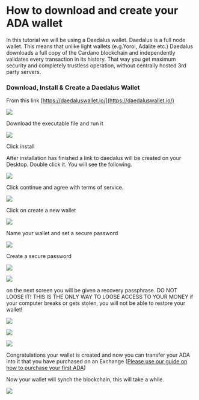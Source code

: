 # How to download and create your ADA wallet

 In this tutorial we will be using a Daedalus wallet. Daedalus is a full node wallet. This means that unlike light wallets \(e.g.Yoroi, Adalite etc.\) Daedalus downloads a full copy of the Cardano blockchain and independently validates every transaction in its history. That way you get maximum security and completely trustless operation, without centrally hosted 3rd party servers.

### Download, Install & Create a Daedalus Wallet

From this link [https://daedaluswallet.io/](https://daedaluswallet.io/)

![](../.gitbook/assets/image%20%2899%29.png)

Download the executable file and run it

![](../.gitbook/assets/image%20%2895%29.png)

Click install

After installation has finished a link to daedalus will be created on your Desktop. Double click it. You will see the following.

![](../.gitbook/assets/image%20%28102%29.png)

Click continue and agree with terms of service.

![](../.gitbook/assets/image%20%28103%29.png)

Click on create a new wallet

![](../.gitbook/assets/image%20%28100%29.png)

Name your wallet and set a secure password

![](../.gitbook/assets/image%20%2893%29.png)

Create a secure password

![](../.gitbook/assets/image%20%2896%29.png)

![](../.gitbook/assets/image%20%28101%29.png)

on the next screen you will be given a recovery passphrase. DO NOT LOOSE IT! THIS IS THE ONLY WAY TO LOOSE ACCESS TO YOUR MONEY if your computer breaks or gets stolen, you will not be able to restore your wallet!

![](../.gitbook/assets/recover.gif)

![](../.gitbook/assets/image%20%2897%29.png)

![](../.gitbook/assets/image%20%2892%29.png)

Congratulations your wallet is created and now you can transfer your ADA into it that you have purchased on an Exchange \([Please use our guide on how to purchase your first ADA](https://instructions.target-pool.com/v/english/general-crypto/how-to-buy-and-sell-crypto-for-dummies)\)

Now your wallet will synch the blockchain, this will take a while.

![](../.gitbook/assets/image%20%2894%29.png)

